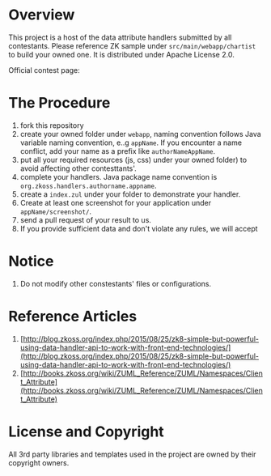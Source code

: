 # Overview

This project is a host of the data attribute handlers submitted by all contestants. Please reference ZK sample under `src/main/webapp/chartist` to build your owned one. It is distributed under Apache License 2.0.

Official contest page: 

# The Procedure

1. fork this repository
2. create your owned folder under `webapp`, naming convention follows Java variable naming convention, e..g `appName`.
If you encounter a name conflict, add your name as a prefix like `authorNameAppName`.
3. put all your required resources (js, css) under your owned folder) to avoid affecting other contesttants'.
4. complete your handlers. Java package name convention is `org.zkoss.handlers.authorname.appname`.
5. create a `index.zul` under your folder to demonstrate your handler.
6. Create at least one screenshot for your application under `appName/screenshot/`. 
7. send a pull request of your result to us.
8. If you provide sufficient data and don't violate any rules, we will accept

# Notice
1. Do not modify other constestants' files or configurations.

# Reference Articles
1. [http://blog.zkoss.org/index.php/2015/08/25/zk8-simple-but-powerful-using-data-handler-api-to-work-with-front-end-technologies/](http://blog.zkoss.org/index.php/2015/08/25/zk8-simple-but-powerful-using-data-handler-api-to-work-with-front-end-technologies/)
2. [http://books.zkoss.org/wiki/ZUML_Reference/ZUML/Namespaces/Client_Attribute](http://books.zkoss.org/wiki/ZUML_Reference/ZUML/Namespaces/Client_Attribute)

# License and Copyright

All 3rd party libraries and templates used in the project are owned by their copyright owners.